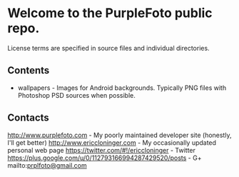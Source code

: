 # Welcome to the PurpleFoto public repo. 

License terms are specified in source files and individual directories.

## Contents

* wallpapers - Images for Android backgrounds. Typically PNG files with Photoshop PSD sources when possible.

## Contacts

http://www.purplefoto.com - My poorly maintained developer site (honestly, I'll get better)
http://www.ericcloninger.com - My occasionally updated personal web page
https://twitter.com/#!/ericcloninger - Twitter
https://plus.google.com/u/0/112793166994287429520/posts - G+
mailto:prplfoto@gmail.com